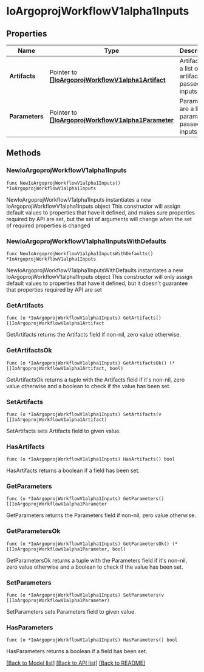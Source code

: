 # IoArgoprojWorkflowV1alpha1Inputs

## Properties

Name | Type | Description | Notes
------------ | ------------- | ------------- | -------------
**Artifacts** | Pointer to [**[]IoArgoprojWorkflowV1alpha1Artifact**](IoArgoprojWorkflowV1alpha1Artifact.md) | Artifact are a list of artifacts passed as inputs | [optional] 
**Parameters** | Pointer to [**[]IoArgoprojWorkflowV1alpha1Parameter**](IoArgoprojWorkflowV1alpha1Parameter.md) | Parameters are a list of parameters passed as inputs | [optional] 

## Methods

### NewIoArgoprojWorkflowV1alpha1Inputs

`func NewIoArgoprojWorkflowV1alpha1Inputs() *IoArgoprojWorkflowV1alpha1Inputs`

NewIoArgoprojWorkflowV1alpha1Inputs instantiates a new IoArgoprojWorkflowV1alpha1Inputs object
This constructor will assign default values to properties that have it defined,
and makes sure properties required by API are set, but the set of arguments
will change when the set of required properties is changed

### NewIoArgoprojWorkflowV1alpha1InputsWithDefaults

`func NewIoArgoprojWorkflowV1alpha1InputsWithDefaults() *IoArgoprojWorkflowV1alpha1Inputs`

NewIoArgoprojWorkflowV1alpha1InputsWithDefaults instantiates a new IoArgoprojWorkflowV1alpha1Inputs object
This constructor will only assign default values to properties that have it defined,
but it doesn't guarantee that properties required by API are set

### GetArtifacts

`func (o *IoArgoprojWorkflowV1alpha1Inputs) GetArtifacts() []IoArgoprojWorkflowV1alpha1Artifact`

GetArtifacts returns the Artifacts field if non-nil, zero value otherwise.

### GetArtifactsOk

`func (o *IoArgoprojWorkflowV1alpha1Inputs) GetArtifactsOk() (*[]IoArgoprojWorkflowV1alpha1Artifact, bool)`

GetArtifactsOk returns a tuple with the Artifacts field if it's non-nil, zero value otherwise
and a boolean to check if the value has been set.

### SetArtifacts

`func (o *IoArgoprojWorkflowV1alpha1Inputs) SetArtifacts(v []IoArgoprojWorkflowV1alpha1Artifact)`

SetArtifacts sets Artifacts field to given value.

### HasArtifacts

`func (o *IoArgoprojWorkflowV1alpha1Inputs) HasArtifacts() bool`

HasArtifacts returns a boolean if a field has been set.

### GetParameters

`func (o *IoArgoprojWorkflowV1alpha1Inputs) GetParameters() []IoArgoprojWorkflowV1alpha1Parameter`

GetParameters returns the Parameters field if non-nil, zero value otherwise.

### GetParametersOk

`func (o *IoArgoprojWorkflowV1alpha1Inputs) GetParametersOk() (*[]IoArgoprojWorkflowV1alpha1Parameter, bool)`

GetParametersOk returns a tuple with the Parameters field if it's non-nil, zero value otherwise
and a boolean to check if the value has been set.

### SetParameters

`func (o *IoArgoprojWorkflowV1alpha1Inputs) SetParameters(v []IoArgoprojWorkflowV1alpha1Parameter)`

SetParameters sets Parameters field to given value.

### HasParameters

`func (o *IoArgoprojWorkflowV1alpha1Inputs) HasParameters() bool`

HasParameters returns a boolean if a field has been set.


[[Back to Model list]](../README.md#documentation-for-models) [[Back to API list]](../README.md#documentation-for-api-endpoints) [[Back to README]](../README.md)


